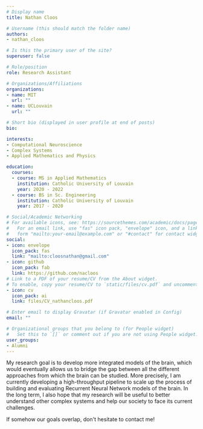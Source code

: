 ```yaml
---
# Display name
title: Nathan Cloos

# Username (this should match the folder name)
authors:
- nathan_cloos

# Is this the primary user of the site?
superuser: false

# Role/position
role: Research Assistant

# Organizations/Affiliations
organizations:
- name: MIT
  url: ""
- name: UCLouvain
  url: ""

# Short bio (displayed in user profile at end of posts)
bio: 

interests:
- Computational Neuroscience
- Complex Systems
- Applied Mathematics and Physics

education:
  courses:
  - course: MS in Applied Mathematics
    institution: Catholic University of Louvain
    year: 2020 - 2022
  - course: BS in Sc. Engineering
    institution: Catholic University of Louvain
    year: 2017 - 2020

# Social/Academic Networking
# For available icons, see: https://sourcethemes.com/academic/docs/page-builder/#icons
#   For an email link, use "fas" icon pack, "envelope" icon, and a link in the
#   form "mailto:your-email@example.com" or "#contact" for contact widget.
social:
- icon: envelope
  icon_pack: fas
  link: "mailto:cloosnathan@gmail.com"
- icon: github
  icon_pack: fab
  link: https://github.com/nacloos
# Link to a PDF of your resume/CV from the About widget.
# To enable, copy your resume/CV to `static/files/cv.pdf` and uncomment the lines below.
- icon: cv
  icon_pack: ai
  link: files/CV_nathancloos.pdf

# Enter email to display Gravatar (if Gravatar enabled in Config)
email: ""

# Organizational groups that you belong to (for People widget)
#   Set this to `[]` or comment out if you are not using People widget.
user_groups:
- Alumni
---
```


My research goal is to develop more integrated models of the brain, which would eventually allows us to bridge the gap between all the different approaches from which the brain can be studied. More precisely, I am currently developing a high-throughput pipeline to scale up the process of building and evaluating Recurrent Neural Network models of the brain. In the long term, I also hope that my research will be useful to better understand other complex systems and help our society to face its current challenges.

If somehow our goals overlap, don't hesitate to contact me!
